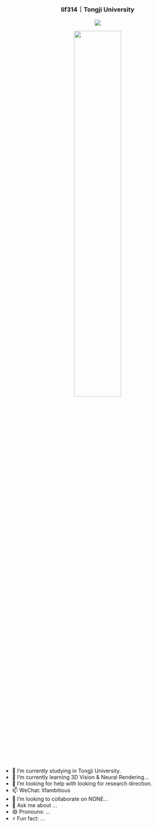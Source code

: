 <p align="center">
  <h3 align="center">lif314｜Tongji University</h3>
</p>

<p align = "center">
  <img src="https://github-readme-stats-git-masterrstaa-rickstaa.vercel.app/api?username=lif314&count_private=true&show_icons=true&hide_border=true&bg_color=25,050A27,4A54BC&title_color=ffffff&text_color=cccccc&icon_color=4A54BC&border_radius=5" />
</p>
  
<p align = "center">
  <img src="https://github-profile-trophy.vercel.app/?username=lif314&column=5&row=1&no-bg=false&margin-w=10&no-frame=false" width="50%" />
</p>

<!-- <p href="https://github.com/anuraghazra/github-readme-stats" align="center">
  <img align="center" src="https://github-readme-stats.vercel.app/api/top-langs/?username=lif314&layout=compact&theme=tokyonight" />
</p> -->

- 🔭 I’m currently studying in Tongji University.
- 🌱 I’m currently learning 3D Vision & Neural Rendering...
- 🤔 I’m looking for help with looking for research direction.
- 📫 WeChat: lifambitious
- 👯 I’m looking to collaborate on NONE...
- 💬 Ask me about ...
- 😄 Pronouns: ...
- ⚡ Fun fact: ...
